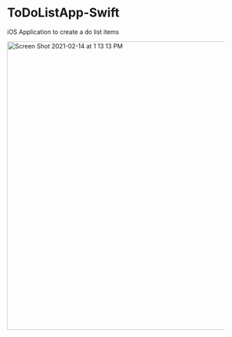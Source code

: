 # ToDoListApp-Swift
iOS Application to create a do list items

<img width="668" alt="Screen Shot 2021-02-14 at 1 13 13 PM" src="https://user-images.githubusercontent.com/50755701/107873792-3cf1ed80-6ec6-11eb-9dad-03cc914d8172.png">
